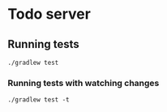 # Todo server

## Running tests

`./gradlew test`

### Running tests with watching changes

`./gradlew test -t`
